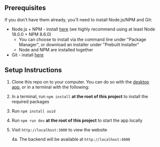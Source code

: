 ## Prerequisites

If you don't have them already, you'll need to install Node.js/NPM and Git:
- Node.js + NPM - install [here](https://nodejs.org/en/download/package-manager) (we highly recommend using at least Node 18.0.0 + NPM 8.6.0)
   - You can choose to install via the command line under "Package Manager", or download an installer under "Prebuilt Installer"
   - Node and NPM are installed together
- Git - install [here](https://git-scm.com/downloads)

## Setup Instructions

1. Clone this repo on to your computer. You can do so with the [desktop app](https://desktop.github.com/), or in a terminal with the following:
2. In a terminal, run `npm install` **at the root of this project** to install the required packages
3. Run `npm install uuid`
4. Run `npm run dev` **at the root of this project** to start the app locally
5. Visit `http://localhost:3000` to view the website
    
    4a. The backend will be available at `http://localhost:4000`

